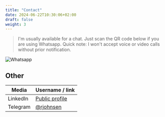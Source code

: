 ```yaml
---
title: "Contact"
date: 2024-06-22T10:30:06+02:00
draft: false
weight: 3
---
```


> I'm usually available for a chat. Just scan the QR code below if you are using Whatsapp. Quick note: I won't accept voice or video calls without prior notification.

![Whatsapp](/images/whatsapp-qr.png)

## Other

| Media | Username / link |
| -- | -- |
| LinkedIn | [Public profile](www.linkedin.com/in/rogerjohnsen) |
| Telegram  | [@rjohnsen](https://t.me/rjohnsen) |

